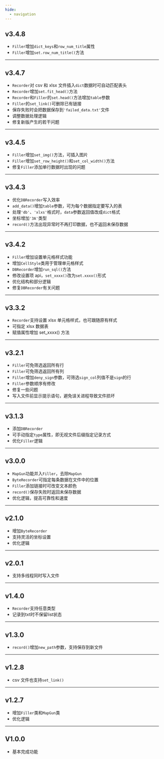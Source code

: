 ```yaml
---
hide:
  - navigation
---
```


## v3.4.8

- `Filler`增加`dict_keys`和`row_num_title`属性
- `Filler`增加`set.row_num_title()`方法

---

## v3.4.7

- `Recorder`对 csv 和 xlsx 文件插入`dict`数据时可自动匹配表头
- `Recorder`增加`set.fit_head()`方法
- `Recorder`和`Filler`的`set.head()`方法增加`table`参数
- `Filler`的`set_link()`可删除已有链接
- 保存失败时会把数据保存到`'failed_data.txt'`文件
- 调整数据处理逻辑
- 修复新版产生的若干问题

---

## v3.4.5

- `Filler`增加`set_img()`方法，可插入图片
- `Filler`增加`set_row_height()`和`set_col_width()`方法
- 修复`Filler`添加单行数据时出现的问题

---

## v3.4.3

- 优化`DBRecorder`写入效率
- `add_data()`增加`table`参数，可为每个数据指定要写入的表
- 处理`'db'`、`'xlxs'`格式时，`data`参数返回值改成`dict`格式
- 坐标增加`'3A'`类型
- `record()`方法出现异常时不再打印数据，也不返回未保存数据

---

## v3.4.2

- `Filler`增加设置单元格样式功能
- 增加`CellStyle`类用于管理单元格样式
- `DBRecorder`增加`run_sql()`方法
- 修改设置项 api，`set_xxxx()`改为`set.xxxx()`形式
- 优化结构和部分逻辑
- 修复`DBRecorder`有关问题

---

## v3.3.2

- `Recorder`支持设置 xlsx 单元格样式，也可跟随原有样式
- 可指定 xlsx 数据表
- 赋值属性增加 set_xxxx() 方法

---

## v3.2.1

- `Filler`可免筛选返回所有行
- `Filler`可免筛选返回所有列
- `Filler`增加`deny_sign`参数，可筛选`sign_col`列值不是`sign`的行
- `Filler`参数顺序有修改
- 修复一些问题
- 写入文件前显示提示语句，避免误关进程导致文件损坏

---

## v3.1.3

- 添加`DBRecorder`
- 可手动指定`type`属性，即无视文件后缀指定记录方式
- 优化`Filler`逻辑

---

## v3.0.0

- `MapGun`功能并入`Filler`，去除`MapGun`
- `ByteRecorder`可指定每条数据在文件中的位置
- `Filler`添加链接时可改变文本颜色
- `record()`保存失败时返回未保存数据
- 优化逻辑，提高可靠性和速度

---

## v2.1.0

- 增加`ByteRecorder`
- 支持灵活的坐标设置
- 优化逻辑

---

## v2.0.1

- 支持多线程同时写入文件

---

## v1.4.0

- `Recorder`支持任意类型
- 记录到txt时不保留list状态

---

## v1.3.0

- `record()`增加`new_path`参数，支持保存到新文件

---

## v1.2.8

- csv 文件也支持`set_link()`

---

## v1.2.7

- 增加`Filler`类和`MapGun`类
- 优化逻辑

---

## V1.0.0

- 基本完成功能
